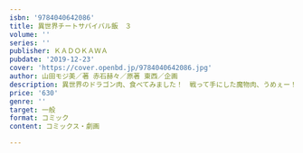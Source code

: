 ```yaml
---
isbn: '9784040642086'
title: 異世界チートサバイバル飯　３
volume: ''
series: ''
publisher: ＫＡＤＯＫＡＷＡ
pubdate: '2019-12-23'
cover: 'https://cover.openbd.jp/9784040642086.jpg'
author: 山田モジ美／著 赤石赫々／原著 東西／企画
description: 異世界のドラゴン肉、食べてみました！　戦って手にした魔物肉、うめぇー！
price: '630'
genre: ''
target: 一般
format: コミック
content: コミックス・劇画

---
```

